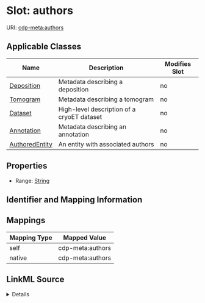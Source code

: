 

# Slot: authors

URI: [cdp-meta:authors](metadataauthors)



<!-- no inheritance hierarchy -->





## Applicable Classes

| Name | Description | Modifies Slot |
| --- | --- | --- |
| [Deposition](Deposition.md) | Metadata describing a deposition |  no  |
| [Tomogram](Tomogram.md) | Metadata describing a tomogram |  no  |
| [Dataset](Dataset.md) | High-level description of a cryoET dataset |  no  |
| [Annotation](Annotation.md) | Metadata describing an annotation |  no  |
| [AuthoredEntity](AuthoredEntity.md) | An entity with associated authors |  no  |







## Properties

* Range: [String](String.md)





## Identifier and Mapping Information








## Mappings

| Mapping Type | Mapped Value |
| ---  | ---  |
| self | cdp-meta:authors |
| native | cdp-meta:authors |




## LinkML Source

<details>
```yaml
name: authors
alias: authors
domain_of:
- AuthoredEntity
- Dataset
- Deposition
- Tomogram
- Annotation
range: string

```
</details>
